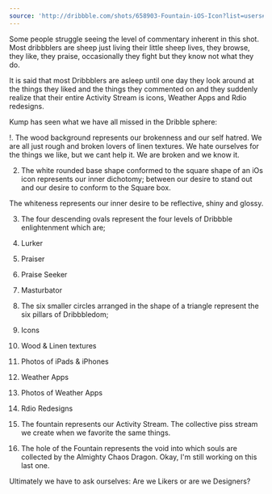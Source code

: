 ```yaml
---
source: 'http://dribbble.com/shots/658903-Fountain-iOS-Icon?list=users#comment-1596131'
---
```


Some people struggle seeing the level of commentary inherent in this shot. Most dribbblers are sheep just living their little sheep lives, they browse, they like, they praise, occasionally they fight but they know not what they do.

It is said that most Dribbblers are asleep until one day they look around at the things they liked and the things they commented on and they suddenly realize that their entire Activity Stream is icons, Weather Apps and Rdio redesigns.

Kump has seen what we have all missed in the Dribble sphere:

!. The wood background represents our brokenness and our self hatred. 
We are all just rough and broken lovers of linen textures. 
We hate ourselves for the things we like, but we cant help it. 
We are broken and we know it.

2. The white rounded base shape conformed to the square shape of an iOs icon represents our inner dichotomy; between our desire to stand out and our desire to conform to the Square box. 

The whiteness represents our inner desire to be reflective, shiny and glossy.

3. The four descending ovals represent the four levels of Dribbble enlightenment which are; 
1. Lurker 
2. Praiser 
3. Praise Seeker 
4. Masturbator

4. The six smaller circles arranged in the shape of a triangle represent the six pillars of Dribbbledom; 
1. Icons 
2. Wood & Linen textures 
3. Photos of iPads & iPhones 
4. Weather Apps 
5. Photos of Weather Apps 
6. Rdio Redesigns

5. The fountain represents our Activity Stream. The collective piss stream we create when we favorite the same things.

6. The hole of the Fountain represents the void into which souls are collected by the Almighty Chaos Dragon. 
Okay, I'm still working on this last one.

Ultimately we have to ask ourselves: Are we Likers or are we Designers?
